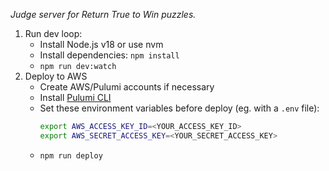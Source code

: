 _Judge server for Return True to Win puzzles._

1. Run dev loop:
   - Install Node.js v18 or use nvm
   - Install dependencies: `npm install`
   - `npm run dev:watch`
1. Deploy to AWS
   - Create AWS/Pulumi accounts if necessary
   - Install [Pulumi CLI](https://www.pulumi.com/docs/clouds/aws/get-started/begin/)
   - Set these environment variables before deploy (eg. with a `.env` file):
     ```sh
     export AWS_ACCESS_KEY_ID=<YOUR_ACCESS_KEY_ID>
     export AWS_SECRET_ACCESS_KEY=<YOUR_SECRET_ACCESS_KEY>
     ```
   - `npm run deploy`
